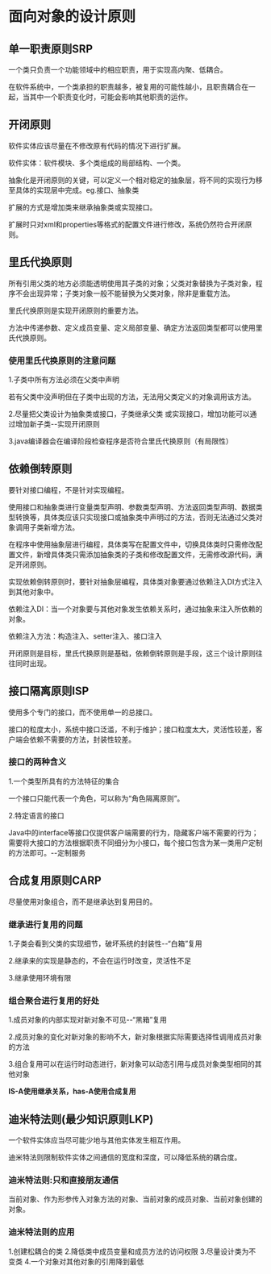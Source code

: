 # 面向对象的设计原则

## 单一职责原则SRP

一个类只负责一个功能领域中的相应职责，用于实现高内聚、低耦合。

在软件系统中，一个类承担的职责越多，被复用的可能性越小，且职责耦合在一起，当其中一个职责变化时，可能会影响其他职责的运作。

## 开闭原则

软件实体应该尽量在不修改原有代码的情况下进行扩展。

软件实体：软件模块、多个类组成的局部结构、一个类。

抽象化是开闭原则的关键，可以定义一个相对稳定的抽象层，将不同的实现行为移至具体的实现层中完成。eg.接口、抽象类

扩展的方式是增加类来继承抽象类或实现接口。

扩展时只对xml和properties等格式的配置文件进行修改，系统仍然符合开闭原则。

## 里氏代换原则

所有引用父类的地方必须能透明使用其子类的对象；父类对象替换为子类对象，程序不会出现异常；子类对象一般不能替换为父类对象，除非是重载方法。

里氏代换原则是实现开闭原则的重要方法。

方法中传递参数、定义成员变量、定义局部变量、确定方法返回类型都可以使用里氏代换原则。

### 使用里氏代换原则的注意问题

1.子类中所有方法必须在父类中声明

若有父类中没声明但在子类中出现的方法，无法用父类定义的对象调用该方法。

2.尽量把父类设计为抽象类或接口，子类继承父类 或实现接口，增加功能可以通过增加新子类--实现开闭原则

3.java编译器会在编译阶段检查程序是否符合里氏代换原则（有局限性）

## 依赖倒转原则

要针对接口编程，不是针对实现编程。

使用接口和抽象类进行变量类型声明、参数类型声明、方法返回类型声明、数据类型转换等，具体类应该只实现接口或抽象类中声明过的方法，否则无法通过父类对象调用子类新增方法。

在程序中使用抽象层进行编程，具体类写在配置文件中，切换具体类时只需修改配置文件，新增具体类只需添加抽象类的子类和修改配置文件，无需修改源代码，满足开闭原则。

实现依赖倒转原则时，要针对抽象层编程，具体类对象要通过依赖注入DI方式注入到其他对象中。

依赖注入DI：当一个对象要与其他对象发生依赖关系时，通过抽象来注入所依赖的对象。

依赖注入方法：构造注入、setter注入、接口注入

开闭原则是目标，里氏代换原则是基础，依赖倒转原则是手段，这三个设计原则往往同时出现。

## 接口隔离原则ISP

使用多个专门的接口，而不使用单一的总接口。

接口的粒度太小，系统中接口泛滥，不利于维护；接口粒度太大，灵活性较差，客户端会依赖不需要的方法，封装性较差。

### 接口的两种含义

1.一个类型所具有的方法特征的集合

一个接口只能代表一个角色，可以称为“角色隔离原则”。

2.特定语言的接口

Java中的interface等接口仅提供客户端需要的行为，隐藏客户端不需要的行为；需要将大接口的方法根据职责不同细分为小接口，每个接口包含为某一类用户定制的方法即可。--定制服务

## 合成复用原则CARP

尽量使用对象组合，而不是继承达到复用目的。

### 继承进行复用的问题

1.子类会看到父类的实现细节，破坏系统的封装性--“白箱”复用

2.继承来的实现是静态的，不会在运行时改变，灵活性不足

3.继承使用环境有限

### 组合聚合进行复用的好处

1.成员对象的内部实现对新对象不可见--“黑箱”复用

2.成员对象的变化对新对象的影响不大，新对象根据实际需要选择性调用成员对象的方法

3.组合复用可以在运行时动态进行，新对象可以动态引用与成员对象类型相同的其他对象

**IS-A使用继承关系，has-A使用合成复用**

## 迪米特法则(最少知识原则LKP)

一个软件实体应当尽可能少地与其他实体发生相互作用。

迪米特法则限制软件实体之间通信的宽度和深度，可以降低系统的耦合度。

### 迪米特法则:只和直接朋友通信

当前对象、作为形参传入对象方法的对象、当前对象的成员对象、当前对象创建的对象。

### 迪米特法则的应用

1.创建松耦合的类
2.降低类中成员变量和成员方法的访问权限
3.尽量设计类为不变类
4.一个对象对其他对象的引用降到最低


